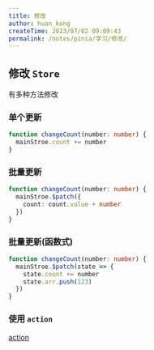 ```yaml
---
title: 修改
author: huan_kong
createTime: 2023/07/02 09:09:43
permalink: /notes/pinia/学习/修改/
---
```


## 修改 `Store`

有多种方法修改

### 单个更新

~~~typescript
function changeCount(number: number) {
  mainStroe.count += number
}
~~~

### 批量更新

~~~typescript
function changeCount(number: number) {
  mainStroe.$patch({
    count: count.value + number
  })
}
~~~

### 批量更新(函数式)

~~~typescript
function changeCount(number: number) {
  mainStroe.$patch(state => {
    state.count += number
    state.arr.push(123)
  })
}
~~~

### 使用 `action`

[action](./Action.md)
